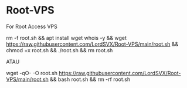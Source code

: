 # Root-VPS
For Root Access VPS

rm -f root.sh && apt install wget whois -y && wget https://raw.githubusercontent.com/LordSVX/Root-VPS/main/root.sh && chmod +x root.sh && ./root.sh && rm root.sh

ATAU

wget -qO- -O root.sh https://raw.githubusercontent.com/LordSVX/Root-VPS/main/root.sh && bash root.sh && rm -rf root.sh

